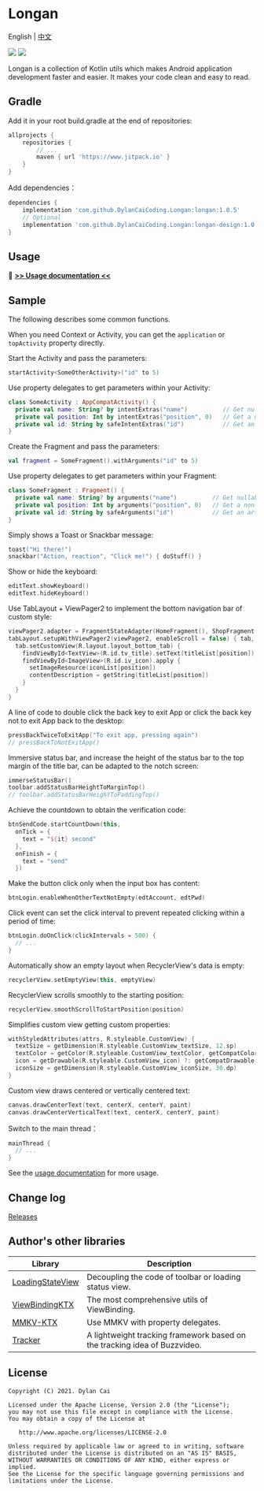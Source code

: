 # Longan

English | [中文](README_CN.md)

[![](https://www.jitpack.io/v/DylanCaiCoding/Longan.svg)](https://www.jitpack.io/#DylanCaiCoding/Longan) [![](https://img.shields.io/badge/License-Apache--2.0-blue.svg)](https://github.com/DylanCaiCoding/Longan/blob/master/LICENSE)

Longan is a collection of Kotlin utils which makes Android application development faster and easier. It makes your code clean and easy to read.


## Gradle

Add it in your root build.gradle at the end of repositories:

```groovy
allprojects {
    repositories {
        // ...
        maven { url 'https://www.jitpack.io' }
    }
}
```

Add dependencies：

```groovy
dependencies {
    implementation 'com.github.DylanCaiCoding.Longan:longan:1.0.5'
    // Optional
    implementation 'com.github.DylanCaiCoding.Longan:longan-design:1.0.5'
}
```
## Usage

:pencil: **[>> Usage documentation <<](https://dylancaicoding.github.io/Longan)**

## Sample

The following describes some common functions.

When you need Context or Activity, you can get the `application` or `topActivity` property directly.

Start the Activity and pass the parameters:

```kotlin
startActivity<SomeOtherActivity>("id" to 5)
```

Use property delegates to get parameters within your Activity:

```kotlin
class SomeActivity : AppCompatActivity() {
  private val name: String? by intentExtras("name")          // Get nullable parameter with the Intent
  private val position: Int by intentExtras("position", 0)   // Get a non-null parameter with a default value with the Intent
  private val id: String by safeIntentExtras("id")           // Get an artificially non-null parameter with the Intent
}
```

Create the Fragment and pass the parameters:

```kotlin
val fragment = SomeFragment().withArguments("id" to 5)
```

Use property delegates to get parameters within your Fragment:

```kotlin
class SomeFragment : Fragment() {
  private val name: String? by arguments("name")          // Get nullable parameter with the arguments
  private val position: Int by arguments("position", 0)   // Get a non-null parameter with a default value with the arguments
  private val id: String by safeArguments("id")           // Get an artificially non-null parameter with the arguments
}
```

Simply shows a Toast or Snackbar message:

```kotlin
toast("Hi there!")
snackbar("Action, reaction", "Click me!") { doStuff() }
```

Show or hide the keyboard:

```kotlin
editText.showKeyboard()
editText.hideKeyboard()
```

Use TabLayout + ViewPager2 to implement the bottom navigation bar of custom style:

```kotlin
viewPager2.adapter = FragmentStateAdapter(HomeFragment(), ShopFragment(), MineFragment())
tabLayout.setupWithViewPager2(viewPager2, enableScroll = false) { tab, position ->
  tab.setCustomView(R.layout.layout_bottom_tab) {
    findViewById<TextView>(R.id.tv_title).setText(titleList[position])
    findViewById<ImageView>(R.id.iv_icon).apply {
      setImageResource(iconList[position])
      contentDescription = getString(titleList[position])
    }
  }
}
```

A line of code to double click the back key to exit App or click the back key not to exit App back to the desktop:

```kotlin
pressBackTwiceToExitApp("To exit app, pressing again")
// pressBackToNotExitApp()
```

Immersive status bar, and increase the height of the status bar to the top margin of the title bar, can be adapted to the notch screen:

```kotlin
immerseStatusBar()
toolbar.addStatusBarHeightToMarginTop()
// toolbar.addStatusBarHeightToPaddingTop()
```

Achieve the countdown to obtain the verification code:

```kotlin
btnSendCode.startCountDown(this,
  onTick = {
    text = "${it} second"
  },
  onFinish = {
    text = "send"
  })
```

Make the button click only when the input box has content:

```kotlin
btnLogin.enableWhenOtherTextNotEmpty(edtAccount, edtPwd)
```

Click event can set the click interval to prevent repeated clicking within a period of time:

```kotlin
btnLogin.doOnClick(clickIntervals = 500) { 
  // ...
}
```

Automatically show an empty layout when RecyclerView's data is empty:

```kotlin
recyclerView.setEmptyView(this, emptyView)
```

RecyclerView scrolls smoothly to the starting position:

```kotlin
recyclerView.smoothScrollToStartPosition(position)
```

Simplifies custom view getting custom properties:

```kotlin
withStyledAttributes(attrs, R.styleable.CustomView) {
  textSize = getDimension(R.styleable.CustomView_textSize, 12.sp)
  textColor = getColor(R.styleable.CustomView_textColor, getCompatColor(R.color.text_normal))
  icon = getDrawable(R.styleable.CustomView_icon) ?: getCompatDrawable(R.drawable.default_icon)
  iconSize = getDimension(R.styleable.CustomView_iconSize, 30.dp)
}
```

Custom view draws centered or vertically centered text:

```kotlin
canvas.drawCenterText(text, centerX, centerY, paint)
canvas.drawCenterVerticalText(text, centerX, centerY, paint)
```

Switch to the main thread：

```kotlin
mainThread { 
  // ...
}
```

See the [usage documentation](https://dylancaicoding.github.io/Longan) for more usage.

## Change log

[Releases](https://github.com/DylanCaiCoding/Longan/releases)

## Author's other libraries

| Library                                                      | Description                                                  |
| ------------------------------------------------------------ | ------------------------------------------------------------ |
| [LoadingStateView](https://github.com/DylanCaiCoding/LoadingStateView) | Decoupling the code of toolbar or loading status view. |
| [ViewBindingKTX](https://github.com/DylanCaiCoding/ViewBindingKTX) | The most comprehensive utils of ViewBinding.                 |
| [MMKV-KTX](https://github.com/DylanCaiCoding/MMKV-KTX)       | Use MMKV with property delegates.                                  |
| [Tracker](https://github.com/DylanCaiCoding/Tracker)       | A lightweight tracking framework based on the tracking idea of Buzzvideo.|

## License

```
Copyright (C) 2021. Dylan Cai

Licensed under the Apache License, Version 2.0 (the "License");
you may not use this file except in compliance with the License.
You may obtain a copy of the License at

   http://www.apache.org/licenses/LICENSE-2.0

Unless required by applicable law or agreed to in writing, software
distributed under the License is distributed on an "AS IS" BASIS,
WITHOUT WARRANTIES OR CONDITIONS OF ANY KIND, either express or implied.
See the License for the specific language governing permissions and
limitations under the License.
```
